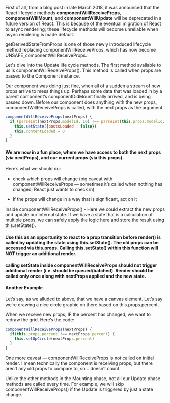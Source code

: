 First of all, from a blog post in late March 2018, it was announced that the React lifecycle methods **componentWillReceiveProps**, **componentWillMount**, and **componentWillUpdate** will be deprecated in a future version of React. This is because of the eventual migration of React to async rendering; these lifecycle methods will become unreliable when async rendering is made default.

getDerivedStateFromProps is one of those newly introduced lifecycle method replacing componentWillReceiveProps, which has now become UNSAFE_componentWillReceiveProps.

Let's dive into the Update life cycle methods. The first method available to us is componentWillReceiveProps(). This method is called when props are passed to the Component instance.

Our component was doing just fine, when all of a sudden a stream of new props arrive to mess things up.
Perhaps some data that was loaded in by a parent component’s componentDidMount finally arrived, and is being passed down.
Before our component does anything with the new props, componentWillReceiveProps is called, with the next props as the argument.

```js
componentWillReceiveProps(nextProps) {
  if (parseInt(nextProps.modelId, 10) !== parseInt(this.props.modelId, 10)) {
    this.setState({postsLoaded : false})
    this.contentLoaded = 0
  }
}
```

#### We are now in a fun place, where we have access to both the next props (via nextProps), and our current props (via this.props).

Here’s what we should do:

- check which props will change (big caveat with componentWillReceiveProps — sometimes it’s called when nothing has changed; React just wants to check in)

- If the props will change in a way that is significant, act on it

Inside componentWillReceiveProps() - Here we could extract the new props and update our internal state. If we have a state that is a calculation of multiple props, we can safely apply the logic here and store the result using this.setState().

#### Use this as an opportunity to react to a prop transition before render() is called by updating the state using this.setState(). The old props can be accessed via this.props. Calling this.setState() within this function will NOT trigger an additional render.

#### calling setState inside componentWillReceiveProps should not trigger additional render (i.e. should be queued/batched). Render should be called only once along with nextProps applied and the new state.

#### Another Example

Let’s say, as we alluded to above, that we have a canvas element. Let’s say we’re drawing a nice circle graphic on there based on this.props.percent.

When we receive new props, IF the percent has changed, we want to redraw the grid. Here’s the code:

```js
componentWillReceiveProps(nextProps) {
  if(this.props.percent !== nextProps.percent) {
    this.setUpCircle(nextProps.percent)
  }
}

```

One more caveat — componentWillReceiveProps is not called on initial render. I mean technically the component is receiving props, but there aren’t any old props to compare to, so… doesn’t count.

Unlike the other methods in the Mounting phase, not all our Update phase methods are called every time. For example, we will skip componentWillReceiveProps() if the Update is triggered by just a state change.
